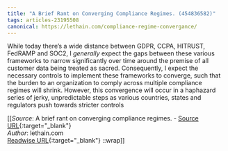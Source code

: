 ```yaml
---
title: "A Brief Rant on Converging Compliance Regimes. (454836582)"
tags: articles-23195508
canonical: https://lethain.com/compliance-regime-convergance/
---
```


While today there’s a wide distance between GDPR, CCPA, HITRUST, FedRAMP and SOC2, I *generally* expect the gaps between these various frameworks to narrow significantly over time around the premise of all customer data being treated as sacred. Consequently, I expect the necessary controls to implement these frameworks to converge, such that the burden to an organization to comply across multiple compliance regimes will shrink. However, this convergence will occur in a haphazard series of jerky, unpredictable steps as various countries, states and regulators push towards stricter controls


[[_Source_: A brief rant on converging compliance regimes. - [Source URL](https://lethain.com/compliance-regime-convergance/){:target="_blank"}<br>
_Author_: lethain.com<br>
[Readwise URL](https://readwise.io/open/454836582){:target="_blank"}
::wrap]]